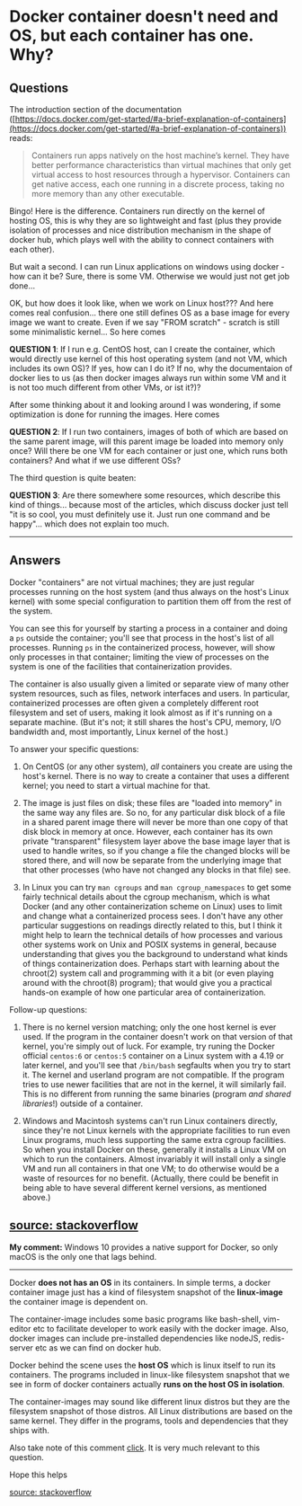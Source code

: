 [](https://stackoverflow.com/a/49449846)
# Docker container doesn't need and OS, but each container has one. Why?
## Questions
The introduction section of the documentation ([https://docs.docker.com/get-started/#a-brief-explanation-of-containers](https://docs.docker.com/get-started/#a-brief-explanation-of-containers)) reads:

> Containers run apps natively on the host machine’s kernel. They have better performance characteristics than virtual machines that only get virtual access to host resources through a hypervisor. Containers can get native access, each one running in a discrete process, taking no more memory than any other executable.

Bingo! Here is the difference. Containers run directly on the kernel of hosting OS, this is why they are so lightweight and fast (plus they provide isolation of processes and nice distribution mechanism in the shape of docker hub, which plays well with the ability to connect containers with each other).

But wait a second. I can run Linux applications on windows using docker - how can it be? Sure, there is some VM. Otherwise we would just not get job done...

OK, but how does it look like, when we work on Linux host??? And here comes real confusion... there one still defines OS as a base image for every image we want to create. Even if we say "FROM scratch" - scratch is still some minimalistic kernel... So here comes

**QUESTION 1**: If I run e.g. CentOS host, can I create the container, which would directly use kernel of this host operating system (and not VM, which includes its own OS)? If yes, how can I do it? If no, why the documentaion of docker lies to us (as then docker images always run within some VM and it is not too much different from other VMs, or ist it?)?

After some thinking about it and looking around I was wondering, if some optimization is done for running the images. Here comes

**QUESTION 2**: If I run two containers, images of both of which are based on the same parent image, will this parent image be loaded into memory only once? Will there be one VM for each container or just one, which runs both containers? And what if we use different OSs?

The third question is quite beaten:

**QUESTION 3**: Are there somewhere some resources, which describe this kind of things... because most of the articles, which discuss docker just tell "it is so cool, you must definitely use it. Just run one command and be happy"... which does not explain too much.

---
## Answers


[](https://stackoverflow.com/posts/49449846/timeline)

Docker "containers" are not virtual machines; they are just regular processes running on the host system (and thus always on the host's Linux kernel) with some special configuration to partition them off from the rest of the system.

You can see this for yourself by starting a process in a container and doing a `ps` outside the container; you'll see that process in the host's list of all processes. Running `ps` in the containerized process, however, will show only processes in that container; limiting the view of processes on the system is one of the facilities that containerization provides.

The container is also usually given a limited or separate view of many other system resources, such as files, network interfaces and users. In particular, containerized processes are often given a completely different root filesystem and set of users, making it look almost as if it's running on a separate machine. (But it's not; it still shares the host's CPU, memory, I/O bandwidth and, most importantly, Linux kernel of the host.)

To answer your specific questions:

1.  On CentOS (or any other system), _all_ containers you create are using the host's kernel. There is no way to create a container that uses a different kernel; you need to start a virtual machine for that.
    
2.  The image is just files on disk; these files are "loaded into memory" in the same way any files are. So no, for any particular disk block of a file in a shared parent image there will never be more than one copy of that disk block in memory at once. However, each container has its own private "transparent" filesystem layer above the base image layer that is used to handle writes, so if you change a file the changed blocks will be stored there, and will now be separate from the underlying image that that other processes (who have not changed any blocks in that file) see.
    
3.  In Linux you can try `man cgroups` and `man cgroup_namespaces` to get some fairly technical details about the cgroup mechanism, which is what Docker (and any other containerization scheme on Linux) uses to limit and change what a containerized process sees. I don't have any other particular suggestions on readings directly related to this, but I think it might help to learn the technical details of how processes and various other systems work on Unix and POSIX systems in general, because understanding that gives you the background to understand what kinds of things containerization does. Perhaps start with learning about the chroot(2) system call and programming with it a bit (or even playing around with the chroot(8) program); that would give you a practical hands-on example of how one particular area of containerization.
    

Follow-up questions:

1.  There is no kernel version matching; only the one host kernel is ever used. If the program in the container doesn't work on that version of that kernel, you're simply out of luck. For example, try runing the Docker official `centos:6` or `centos:5` container on a Linux system with a 4.19 or later kernel, and you'll see that `/bin/bash` segfaults when you try to start it. The kernel and userland program are not compatible. If the program tries to use newer facilities that are not in the kernel, it will similarly fail. This is no different from running the same binaries (program _and shared libraries_!) outside of a container.
    
2.  Windows and Macintosh systems can't run Linux containers directly, since they're not Linux kernels with the appropriate facilities to run even Linux programs, much less supporting the same extra cgroup facilities. So when you install Docker on these, generally it installs a Linux VM on which to run the containers. Almost invariably it will install only a single VM and run all containers in that one VM; to do otherwise would be a waste of resources for no benefit. (Actually, there could be benefit in being able to have several different kernel versions, as mentioned above.) 

[source: stackoverflow](<https://stackoverflow.com/a/49449846>
)
 ---
**My comment:** Windows 10 provides a native support for Docker, so only macOS is the only one that lags behind.

___
Docker **does not has an OS** in its containers. In simple terms, a docker container image just has a kind of filesystem snapshot of the **linux-image** the container image is dependent on.

The container-image includes some basic programs like bash-shell, vim-editor etc to facilitate developer to work easily with the docker image. Also, docker images can include pre-installed dependencies like nodeJS, redis-server etc as we can find on docker hub.

Docker behind the scene uses the **host OS** which is linux itself to run its containers. The programs included in linux-like filesystem snapshot that we see in form of docker containers actually **runs on the host OS in isolation**.

The container-images may sound like different linux distros but they are the filesystem snapshot of those distros. All Linux distributions are based on the same kernel. They differ in the programs, tools and dependencies that they ships with.

Also take note of this comment [click](https://stackoverflow.com/a/57720243/11723512). It is very much relevant to this question.

Hope this helps

[source: stackoverflow](<https://stackoverflow.com/a/57738257>)



